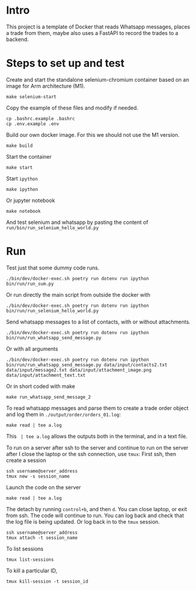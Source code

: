 # Intro

This project is a template of Docker that reads Whatsapp messages, 
places a trade from them, maybe also uses a FastAPI to record the trades to a backend.

# Steps to set up and test

Create and start the standalone selenium-chromium container based on an image for Arm architecture (M1).
```
make selenium-start
```

Copy the example of these files and modify if needed.
```
cp .bashrc.example .bashrc
cp .env.example .env
```

Build our own docker image. For this we should not use the M1 version.
```
make build
```
Start the container
```
make start
```
Start `ipython`
```
make ipython
```
Or jupyter notebook
```
make notebook
```
And test selenium and whatsapp by pasting the content of `run/bin/run_selenium_hello_world.py`

# Run

Test just that some dummy code runs.
```
./bin/dev/docker-exec.sh poetry run dotenv run ipython bin/run/run_sum.py
```

Or run directly the main script from outside the docker with
```
./bin/dev/docker-exec.sh poetry run dotenv run ipython bin/run/run_selenium_hello_world.py 
```

Send whatsapp messages to a list of contacts, with or without attachments.
```
./bin/dev/docker-exec.sh poetry run dotenv run ipython bin/run/run_whatsapp_send_message.py
```
Or with all arguments
```
./bin/dev/docker-exec.sh poetry run dotenv run ipython bin/run/run_whatsapp_send_message.py data/input/contacts2.txt data/input/message2.txt data/input/attachment_image.png data/input/attachment_text.txt
```
Or in short coded with make
```
make run_whatsapp_send_message_2
```
To read whatsapp messages and parse them to create a trade order object and log them in `./output/order/orders_01.log`:
```
make read | tee a.log
```
This ` | tee a.log` allows the outputs both in the terminal, and in a text file.

To run on a server after ssh to the server and continue to run on the server after I close the laptop or the ssh connection, use `tmux`:
First ssh, then create a session
```
ssh username@server_address
tmux new -s session_name
```
Launch the code on the server
```
make read | tee a.log
```
The detach by running `control+b`, and then `d`. 
You can close laptop, or exit from ssh.
The code will continue to run.
You can log back and check that the log file is being updated. Or log back in to the `tmux` session.
```
ssh username@server_address
tmux attach -t session_name
```
To list sessions
```
tmux list-sessions
```
To kill a particular ID,
```
tmux kill-session -t session_id
```